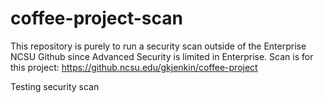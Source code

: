 # coffee-project-scan

This repository is purely to run a security scan outside of the Enterprise NCSU Github since Advanced Security is limited in Enterprise.
Scan is for this project: https://github.ncsu.edu/gkjenkin/coffee-project

Testing security scan
